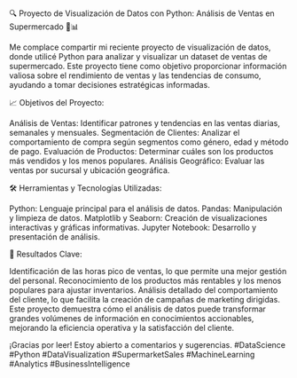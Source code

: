 🔍 Proyecto de Visualización de Datos con Python: Análisis de Ventas en Supermercado 🛒📊

Me complace compartir mi reciente proyecto de visualización de datos, donde utilicé Python para analizar y visualizar un dataset de ventas de supermercado. Este proyecto tiene como objetivo proporcionar información valiosa sobre el rendimiento de ventas y las tendencias de consumo, ayudando a tomar decisiones estratégicas informadas.

📈 Objetivos del Proyecto:

Análisis de Ventas: Identificar patrones y tendencias en las ventas diarias, semanales y mensuales.
Segmentación de Clientes: Analizar el comportamiento de compra según segmentos como género, edad y método de pago.
Evaluación de Productos: Determinar cuáles son los productos más vendidos y los menos populares.
Análisis Geográfico: Evaluar las ventas por sucursal y ubicación geográfica.

🛠 Herramientas y Tecnologías Utilizadas:

Python: Lenguaje principal para el análisis de datos.
Pandas: Manipulación y limpieza de datos.
Matplotlib y Seaborn: Creación de visualizaciones interactivas y gráficas informativas.
Jupyter Notebook: Desarrollo y presentación de análisis.

🔑 Resultados Clave:

Identificación de las horas pico de ventas, lo que permite una mejor gestión del personal.
Reconocimiento de los productos más rentables y los menos populares para ajustar inventarios.
Análisis detallado del comportamiento del cliente, lo que facilita la creación de campañas de marketing dirigidas.
Este proyecto demuestra cómo el análisis de datos puede transformar grandes volúmenes de información en conocimientos accionables, mejorando la eficiencia operativa y la satisfacción del cliente.

¡Gracias por leer! Estoy abierto a comentarios y sugerencias. #DataScience #Python #DataVisualization #SupermarketSales #MachineLearning #Analytics #BusinessIntelligence

